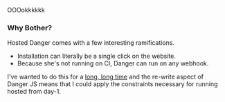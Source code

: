 OOOokkkkkk

### Why Bother?

Hosted Danger comes with a few interesting ramifications. 

* Installation can literally be a single click on the website.
* Because she's not running on CI, Danger can run on any webhook.

I've wanted to do this for a [long, long time](https://github.com/danger/danger/issues/42) and the re-write aspect of Danger JS means that I could apply the constraints necessary for running hosted from day-1.
